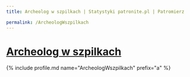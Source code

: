 ```yaml
---
title: Archeolog w szpilkach | Statystyki patronite.pl | Patromierz

permalink: /ArcheologWszpilkach
---
```


# [Archeolog w szpilkach](https://patronite.pl/ArcheologWszpilkach)

{% include profile.md name="ArcheologWszpilkach" prefix="a" %}
